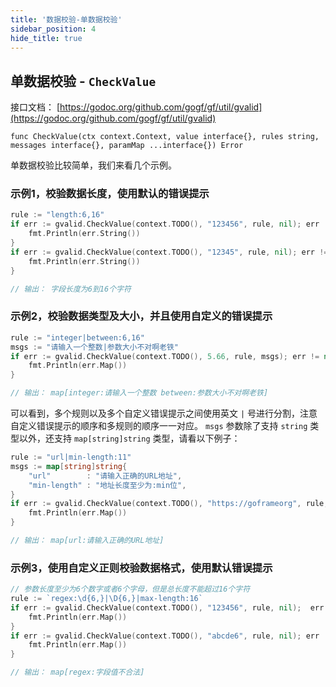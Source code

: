 ```yaml
---
title: '数据校验-单数据校验'
sidebar_position: 4
hide_title: true
---
```


## 单数据校验 - `CheckValue`

接口文档： [https://godoc.org/github.com/gogf/gf/util/gvalid](https://godoc.org/github.com/gogf/gf/util/gvalid)

```
func CheckValue(ctx context.Context, value interface{}, rules string, messages interface{}, paramMap ...interface{}) Error
```

单数据校验比较简单，我们来看几个示例。

### 示例1，校验数据长度，使用默认的错误提示

```  go
rule := "length:6,16"
if err := gvalid.CheckValue(context.TODO(), "123456", rule, nil); err != nil {
    fmt.Println(err.String())
}
if err := gvalid.CheckValue(context.TODO(), "12345", rule, nil); err != nil {
    fmt.Println(err.String())
}

// 输出： 字段长度为6到16个字符

```

### 示例2，校验数据类型及大小，并且使用自定义的错误提示

```  go
rule := "integer|between:6,16"
msgs := "请输入一个整数|参数大小不对啊老铁"
if err := gvalid.CheckValue(context.TODO(), 5.66, rule, msgs); err != nil {
    fmt.Println(err.Map())
}

// 输出： map[integer:请输入一个整数 between:参数大小不对啊老铁]

```

可以看到，多个规则以及多个自定义错误提示之间使用英文 `|` 号进行分割，注意自定义错误提示的顺序和多规则的顺序一一对应。 `msgs` 参数除了支持 `string` 类型以外，还支持 `map[string]string` 类型，请看以下例子：

```  go
rule := "url|min-length:11"
msgs := map[string]string{
    "url"        : "请输入正确的URL地址",
    "min-length" : "地址长度至少为:min位",
}
if err := gvalid.CheckValue(context.TODO(), "https://goframeorg", rule, msgs); err != nil {
    fmt.Println(err.Map())
}

// 输出： map[url:请输入正确的URL地址]

```

### 示例3，使用自定义正则校验数据格式，使用默认错误提示

```  go
// 参数长度至少为6个数字或者6个字母，但是总长度不能超过16个字符
rule := `regex:\d{6,}|\D{6,}|max-length:16`
if err := gvalid.CheckValue(context.TODO(), "123456", rule, nil);  err != nil {
    fmt.Println(err.Map())
}
if err := gvalid.CheckValue(context.TODO(), "abcde6", rule, nil); err != nil {
    fmt.Println(err.Map())
}

// 输出： map[regex:字段值不合法]

```
